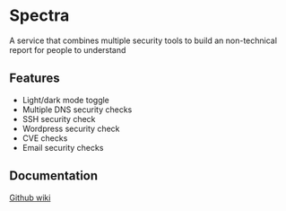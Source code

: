 
# Spectra

A service that combines multiple security tools to build an non-technical report for people to understand


## Features

- Light/dark mode toggle
- Multiple DNS security checks
- SSH security check
- Wordpress security check
- CVE checks
- Email security checks 


## Documentation

[Github wiki](https://linktodocumentation)


